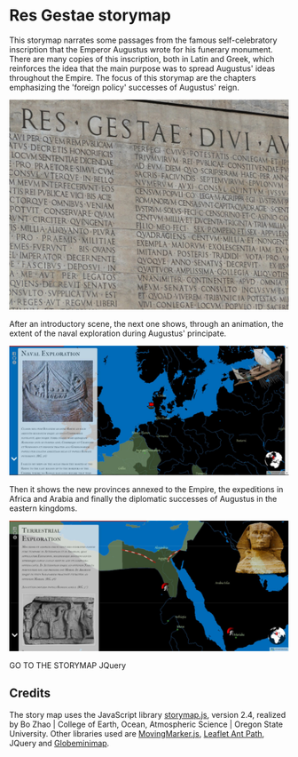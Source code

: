 # Res Gestae storymap      

This storymap narrates some passages from the famous self-celebratory inscription that the Emperor Augustus wrote for his funerary monument. There are many copies of this inscription, both in Latin and Greek, which reinforces the idea that the main purpose was to spread Augustus' ideas throughout the Empire. The focus of this storymap are the chapters emphasizing the 'foreign policy' successes of Augustus' reign. 

![](img/res-gestae.jpg)

After an introductory scene, the next one shows, through an animation, the extent of the naval exploration during Augustus' principate. 

![](img/ss1.JPG)

Then it shows the new provinces annexed to the Empire, the expeditions in Africa and Arabia and finally the diplomatic successes of Augustus in the eastern kingdoms.

![](img/ss2.JPG)

<a href:="https://gsvevo.github.io/resgestae/" target="_blank">GO TO THE STORYMAP</a>
 <a href:="https://jquery.com/">JQuery</a>

## Credits

The story map uses the JavaScript library <a href= "https://github.com/jakobzhao/storymap" target="_blank">storymap.js</a>, version 2.4, realized by Bo Zhao | College of Earth, Ocean, Atmospheric Science | Oregon State University. Other libraries used are <a href= "https://github.com/ewoken/Leaflet.MovingMarker" target="_blank">MovingMarker.js</a>, <a href="https://unpkg.com/leaflet-ant-path">Leaflet Ant Path</a>, <a href:="https://jquery.com/">JQuery</a> and <a href="https://github.com/chriswhong/leaflet-globeminimap">Globeminimap</a>.
